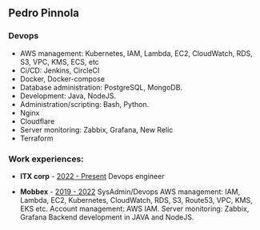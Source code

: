 ## Pedro Pinnola
### Devops

* AWS management: Kubernetes, IAM, Lambda, EC2, CloudWatch, RDS, S3, VPC, KMS, ECS, etc
* Ci/CD: Jenkins, CircleCI
* Docker, Docker-compose
* Database administration: PostgreSQL, MongoDB.
* Development: Java, NodeJS.
* Administration/scripting: Bash, Python.
* Nginx
* Cloudflare
* Server monitoring: Zabbix, Grafana, New Relic
* Terraform


### Work experiences:
* **ITX corp** - [2022 - Present](https://www.itx.com) Devops engineer


* **Mobbex** - [2019 - 2022](https://www.mobbex.com) SysAdmin/Devops
  AWS management: IAM, Lambda, EC2, Kubernetes,
  CloudWatch, RDS, S3, Route53, VPC, KMS, EKS etc.
  Account management: AWS IAM.
  Server monitoring: Zabbix, Grafana
  Backend development in JAVA and NodeJS.
